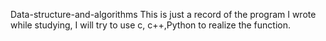 Data-structure-and-algorithms
This is just a record of the program I wrote while studying, I will try to use c, c++,Python to realize the function.